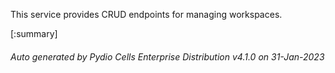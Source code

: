 






This service provides CRUD endpoints for managing workspaces.

[:summary]

###### Auto generated by Pydio Cells Enterprise Distribution v4.1.0 on 31-Jan-2023
